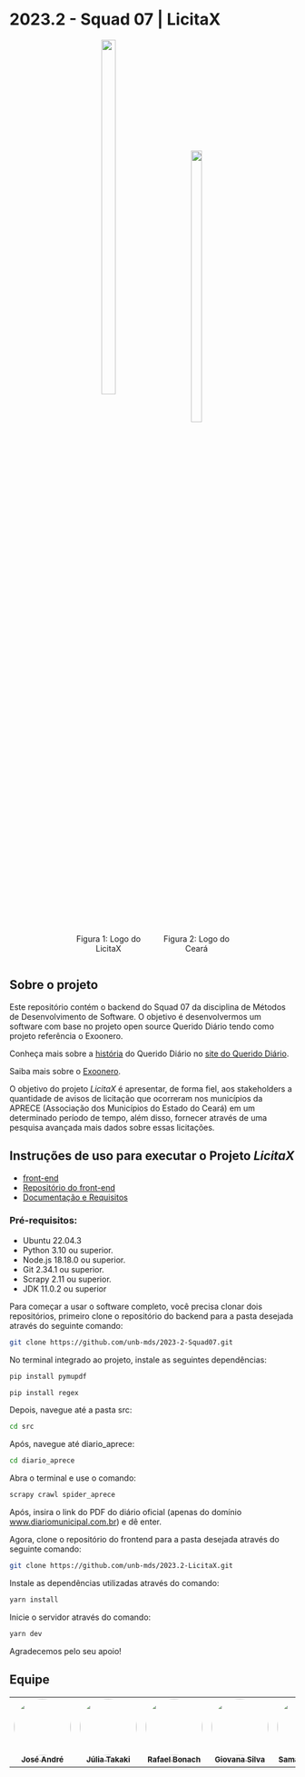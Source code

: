 # 2023.2 - Squad 07 | LicitaX
<div align="center">
    <div style="display: inline-block; width: 30%; text-align: center;">
        <img src="https://i.pinimg.com/originals/bd/db/4d/bddb4d5d400a2724f5a94b3982d3d61e.png" style="width: 40%;"/>
        <p>Figura 1: Logo do LicitaX</p>
    </div>
    <div style="display: inline-block; width: 30%; text-align: center;">
        <img src="https://i.pinimg.com/originals/b1/b2/25/b1b225927006e0aab62fdc6e105f13f8.png" style="width: 35%;"/>
        <p>Figura 2: Logo do Ceará</p>
    </div>
</div>

## Sobre o projeto
Este repositório contém o backend do Squad 07 da disciplina de Métodos de Desenvolvimento de Software. O objetivo é desenvolvermos um software com base no projeto open source Querido Diário tendo como projeto referência o Exoonero.

Conheça mais sobre a <a href="https://queridodiario.ok.org.br/sobre">história</a> do Querido Diário no <a href="https://queridodiario.ok.org.br/">site do Querido Diário</a>.

Saiba mais sobre o <a href="https://exoonero.org/sobre/">Exoonero</a>. 

O objetivo do projeto *LicitaX* é apresentar, de forma fiel, aos stakeholders a quantidade de avisos de licitação que ocorreram nos municípios da APRECE (Associação dos Municípios do Estado do Ceará) em um determinado período de tempo, além disso, fornecer através de uma pesquisa avançada mais dados sobre essas licitações.

## Instruções de uso para executar o Projeto *LicitaX*

- <a href="https://unb-mds.github.io/2023.2-LicitaX/">front-end</a>
- <a href="https://github.com/unb-mds/2023.2-LicitaX">Repositório do front-end</a>
- <a href="https://unb-mds.github.io/2023-2-Squad07/">Documentação e Requisitos</a>

### Pré-requisitos:

- Ubuntu 22.04.3
- Python 3.10 ou superior.
- Node.js 18.18.0 ou superior.
- Git 2.34.1 ou superior.
- Scrapy 2.11 ou superior.
- JDK 11.0.2 ou superior

Para começar a usar o software completo, você precisa clonar dois repositórios, primeiro clone o repositório do backend para a pasta desejada através do seguinte comando:

```bash
git clone https://github.com/unb-mds/2023-2-Squad07.git
```
No terminal integrado ao projeto, instale as seguintes dependências:

```bash
pip install pymupdf
```

```bash
pip install regex
```
Depois, navegue até a pasta src:

```bash
cd src
```

Após, navegue até diario_aprece:

```bash
cd diario_aprece
```

Abra o terminal e use o comando:

```bash
scrapy crawl spider_aprece
```

Após, insira o link do PDF do diário oficial (apenas do domínio www.diariomunicipal.com.br) e dê enter.

Agora, clone o repositório do frontend para a pasta desejada através do seguinte comando:

```bash
git clone https://github.com/unb-mds/2023.2-LicitaX.git
```

Instale as dependências utilizadas através do comando:

```bash
yarn install
```

Inicie o servidor através do comando:

```bash
yarn dev
```

Agradecemos pelo seu apoio!


## Equipe

<table>
  <tr>
    <td align="center"><a href="https://github.com/joseandre25"><img style="border-radius: 50%;" src="https://avatars.githubusercontent.com/u/98027989?v=4" width="100px;" alt=""/><br /><sub><b>José André</b></sub></a><br />
    <td align="center"><a href="https://github.com/juliatakaki"><img style="border-radius: 50%;" src="https://avatars.githubusercontent.com/u/72303464?v=4" width="100px;" alt=""/><br /><sub><b>Júlia Takaki</b></sub></a><br />
    <td align="center"><a href="https://github.com/RafaBonach"><img style="border-radius: 50%;" src="https://avatars.githubusercontent.com/u/104152350?v=4" width="100px;" alt=""/><br /><sub><b>Rafael Bonach</b></sub></a><br />
    <td align="center"><a href="https://github.com/gio221"><img style="border-radius: 50%;" src="https://avatars.githubusercontent.com/u/111579005?v=4" width="100px;" alt=""/><br /><sub><b>Giovana Silva</b></sub></a><br /><a href="Link git" title="Rocketseat"></a></td>
    <td align="center"><a href="https://github.com/samarawwleticia"><img style="border-radius: 50%;" src="https://avatars.githubusercontent.com/u/129631162?v=4" width="100px;" alt=""/><br /><sub><b>Samara Letícia</b></sub></a><br />
  </tr>
</table>
